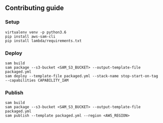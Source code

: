 ## Contributing guide

### Setup

    virtualenv venv -p python3.6
    pip install aws-sam-cli
    pip install lambda/requirements.txt


### Deploy

    sam build
    sam package --s3-bucket <SAM_S3_BUCKET> --output-template-file packaged.yml
    sam deploy --template-file packaged.yml --stack-name stop-start-on-tag --capabilities CAPABILITY_IAM

### Publish

    sam build
    sam package --s3-bucket <SAM_S3_BUCKET> --output-template-file packaged.yml
    sam publish --template packaged.yml --region <AWS_REGION>